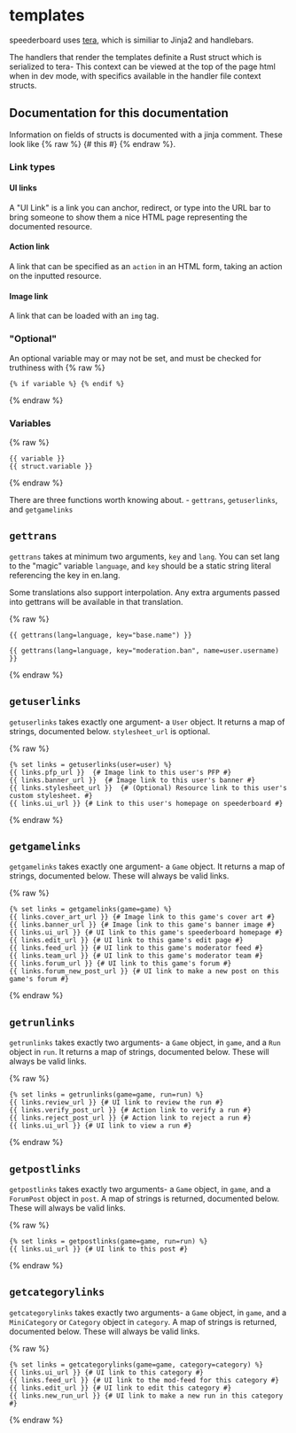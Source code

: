 # templates

speederboard uses [tera](https://keats.github.io/tera/), which is similiar to Jinja2 and handlebars.

The handlers that render the templates definite a Rust struct which is serialized to tera- This context can be viewed at the top of the page html when in dev mode, with specifics available in the handler file context structs.

## Documentation for this documentation

Information on fields of structs is documented with a jinja comment. These look like {% raw %} {# this #} {% endraw %}.

### Link types

#### UI links

A "UI Link" is a link you can anchor, redirect, or type into the URL bar to bring someone to show them a nice HTML page
representing the documented resource.

#### Action link

A link that can be specified as an `action` in an HTML form, taking an action on the inputted resource.

#### Image link

A link that can be loaded with an `img` tag.

### "Optional"

An optional variable may or may not be set, and must be checked for truthiness with
{% raw %}

```jinja2
{% if variable %} {% endif %}
```

{% endraw %}

### Variables

{% raw %}

```jinja2
{{ variable }}
{{ struct.variable }}
```

{% endraw %}

There are three functions worth knowing about. - `gettrans`, `getuserlinks`, and `getgamelinks`

## `gettrans`

`gettrans` takes at minimum two arguments, `key` and `lang`.
You can set lang to the "magic" variable `language`, and `key`
should be a static string literal referencing the key in en.lang.

Some translations also support interpolation. Any extra arguments passed into gettrans will be available in that translation.

{% raw %}

```jinja2
{{ gettrans(lang=language, key="base.name") }}
```

```jinja2
{{ gettrans(lang=language, key="moderation.ban", name=user.username) }}
```

{% endraw %}

## `getuserlinks`

`getuserlinks` takes exactly one argument- a `User` object.
It returns a map of strings, documented below. `stylesheet_url` is optional.

{% raw %}

```jinja2
{% set links = getuserlinks(user=user) %}
{{ links.pfp_url }}  {# Image link to this user's PFP #}
{{ links.banner_url }}  {# Image link to this user's banner #}
{{ links.stylesheet_url }}  {# (Optional) Resource link to this user's custom stylesheet. #}
{{ links.ui_url }} {# Link to this user's homepage on speederboard #}
```

{% endraw %}

## `getgamelinks`

`getgamelinks` takes exactly one argument- a `Game` object.
It returns a map of strings, documented below.
These will always be valid links.

{% raw %}

```jinja2
{% set links = getgamelinks(game=game) %}
{{ links.cover_art_url }} {# Image link to this game's cover art #}
{{ links.banner_url }} {# Image link to this game's banner image #}
{{ links.ui_url }} {# UI link to this game's speederboard homepage #}
{{ links.edit_url }} {# UI link to this game's edit page #}
{{ links.feed_url }} {# UI link to this game's moderator feed #}
{{ links.team_url }} {# UI link to this game's moderator team #}
{{ links.forum_url }} {# UI link to this game's forum #}
{{ links.forum_new_post_url }} {# UI link to make a new post on this game's forum #}
```

{% endraw %}

## `getrunlinks`

`getrunlinks` takes exactly two arguments- a `Game` object, in `game`, and a `Run` object in `run`.
It returns a map of strings, documented below.
These will always be valid links.

{% raw %}

```jinja2
{% set links = getrunlinks(game=game, run=run) %}
{{ links.review_url }} {# UI link to review the run #}
{{ links.verify_post_url }} {# Action link to verify a run #}
{{ links.reject_post_url }} {# Action link to reject a run #}
{{ links.ui_url }} {# UI link to view a run #}
```

{% endraw %}

## `getpostlinks`

`getpostlinks` takes exactly two arguments- a `Game` object, in `game`, and a `ForumPost` object in `post`.
A map of strings is returned, documented below.
These will always be valid links.

{% raw %}

```jinja2
{% set links = getpostlinks(game=game, run=run) %}
{{ links.ui_url }} {# UI link to this post #}
```

{% endraw %}

## `getcategorylinks`

`getcategorylinks` takes exactly two arguments- a `Game` object, in `game`, and a `MiniCategory` or `Category` object in `category`.
A map of strings is returned, documented below.
These will always be valid links.

{% raw %}

```jinja2
{% set links = getcategorylinks(game=game, category=category) %}
{{ links.ui_url }} {# UI link to this category #}
{{ links.feed_url }} {# UI link to the mod-feed for this category #}
{{ links.edit_url }} {# UI link to edit this category #}
{{ links.new_run_url }} {# UI link to make a new run in this category #}
```

{% endraw %}
